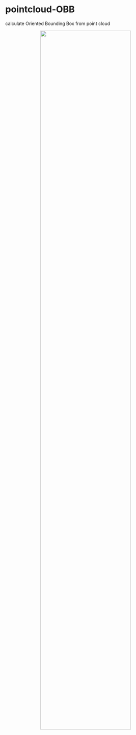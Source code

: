 # pointcloud-OBB
calculate Oriented Bounding Box from point cloud

<center><img src="https://img-blog.csdnimg.cn/20210630112548970.gif" width="75%" /></center>
